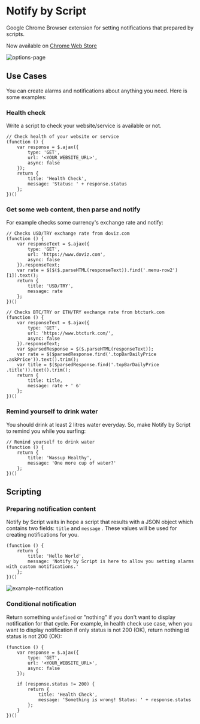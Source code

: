 # Notify by Script

Google Chrome Browser extension for setting notifications that prepared by scripts.

Now available
on [Chrome Web Store](https://chrome.google.com/webstore/detail/notify-by-script/idgiodaooapkmmipoahlcmggofokcilg)

![options-page](https://raw.githubusercontent.com/ufuk/notify-by-script/master/document-assets/options-page.png)

## Use Cases

You can create alarms and notifications about anything you need. Here is some examples:

### Health check

Write a script to check your website/service is available or not.

```
// Check health of your website or service
(function () {
    var response = $.ajax({
        type: 'GET',
        url: '<YOUR_WEBSITE_URL>',
        async: false
    });
    return {
        title: 'Health Check',
        message: 'Status: ' + response.status
    };
})()
```

### Get some web content, then parse and notify

For example checks some currency's exchange rate and notify:

```
// Checks USD/TRY exchange rate from doviz.com
(function () {
    var responseText = $.ajax({
        type: 'GET',
        url: 'https://www.doviz.com',
        async: false
    }).responseText;
    var rate = $($($.parseHTML(responseText)).find('.menu-row2')[1]).text();
    return {
        title: 'USD/TRY',
        message: rate
    };
})()
```

```
// Checks BTC/TRY or ETH/TRY exchange rate from btcturk.com
(function () {
    var responseText = $.ajax({
        type: 'GET',
        url: 'https://www.btcturk.com/',
        async: false
    }).responseText;
    var $parsedResponse = $($.parseHTML(responseText));
    var rate = $($parsedResponse.find('.topBarDailyPrice .askPrice')).text().trim();
    var title = $($parsedResponse.find('.topBarDailyPrice .title')).text().trim();
    return {
        title: title,
        message: rate + ' ₺'
    };
})()
```

### Remind yourself to drink water

You should drink at least 2 litres water everyday. So, make Notify by Script to remind you while you surfing:

```
// Remind yourself to drink water
(function () {
    return {
        title: 'Wassup Healthy',
        message: 'One more cup of water?'
    };
})()
```

## Scripting

### Preparing notification content

Notify by Script waits in hope a script that results with a JSON object which contains two fields: `title` and `message`
. These values will be used for creating notifications for you.

```
(function () {
    return {
        title: 'Hello World',
        message: 'Notify by Script is here to allow you setting alarms with custom notifications.'
    };
})()
```

![example-notification](https://raw.githubusercontent.com/ufuk/notify-by-script/master/document-assets/example-notification.png)

### Conditional notification

Return something `undefined` or "nothing" if you don't want to display notification for that cycle. For example, in
health check use case, when you want to display notification if only status is not 200 (OK), return nothing id status is
not 200 (OK):

```
(function () {
    var response = $.ajax({
        type: 'GET',
        url: '<YOUR_WEBSITE_URL>',
        async: false
    });
    
    if (response.status != 200) {
        return {
            title: 'Health Check',
            message: 'Something is wrong! Status: ' + response.status
        };
    }
})()
```
